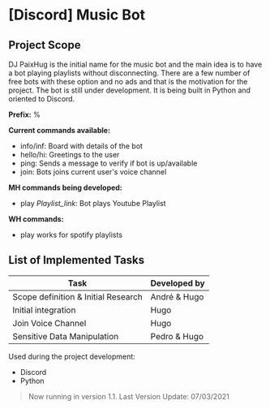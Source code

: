 # [Discord] Music Bot

## Project Scope
DJ PaixHug is the initial name for the music bot and the main idea is to have a bot playing playlists without disconnecting. There are a few number of free bots with these option and no ads and that is the motivation for the project.
The bot is still under development. It is being built in Python and oriented to Discord.

**Prefix:** %

**Current commands available:**
- info/inf: Board with details of the bot
- hello/hi: Greetings to the user
- ping: Sends a message to verify if bot is up/available
- join: Bots joins current user's voice channel

**MH commands being developed:**
- play *Playlist_link*: Bot plays Youtube Playlist

**WH commands:**
- play works for spotify playlists

## List of Implemented Tasks
Task | Developed by
------------ | -------------
Scope definition & Initial Research | André & Hugo
Initial integration | Hugo
Join Voice Channel | Hugo
Sensitive Data Manipulation | Pedro & Hugo


Used during the project development:
- Discord
- Python


>Now running in version 1.1. Last Version Update: 07/03/2021
